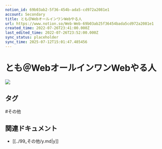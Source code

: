 ```yaml
---
notion_id: 69b03ab2-5f36-454b-ada5-cd972a2081e1
account: Secondary
title: とも＠WebオールインワンWebやる人
url: https://www.notion.so/Web-Web-69b03ab25f36454bada5cd972a2081e1
created_time: 2022-07-26T23:41:00.000Z
last_edited_time: 2022-07-26T23:52:00.000Z
sync_status: placeholder
sync_time: 2025-07-12T15:01:47.485456
---
```

# とも＠WebオールインワンWebやる人

![](https://ryota-noz.work/wp-content/themes/cocoon-child-master/images/design_g_img/3.jpg)

## タグ

#その他 

## 関連ドキュメント

- [[../99_その他/y.md|y]]
